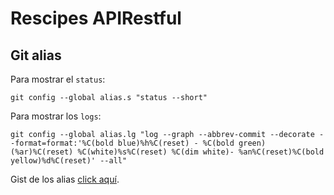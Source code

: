 # Rescipes APIRestful

## Git alias

Para mostrar el `status`:

```console
git config --global alias.s "status --short"
```

Para mostrar los `logs`:

```console
git config --global alias.lg "log --graph --abbrev-commit --decorate --format=format:'%C(bold blue)%h%C(reset) - %C(bold green)(%ar)%C(reset) %C(white)%s%C(reset) %C(dim white)- %an%C(reset)%C(bold yellow)%d%C(reset)' --all"
```

Gist de los alias [click aquí](https://gist.github.com/Klerith/0acf18bbece7923bcac55edb71b03c2b).